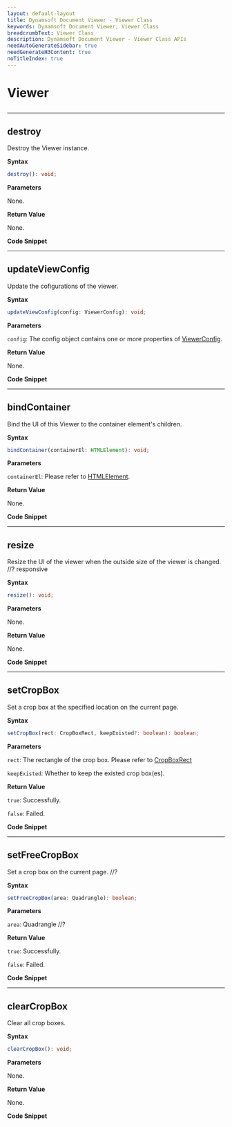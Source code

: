 ```yaml
---
layout: default-layout
title: Dynamsoft Document Viewer - Viewer Class
keywords: Dynamsoft Document Viewer, Viewer Class
breadcrumbText: Viewer Class
description: Dynamsoft Document Viewer - Viewer Class APIs
needAutoGenerateSidebar: true
needGenerateH3Content: true
noTitleIndex: true
---
```


# Viewer

##

---

## destroy

Destroy the Viewer instance.

**Syntax**

```typescript
destroy(): void;
```

**Parameters**

None.

**Return Value**

None.

**Code Snippet**



---

## updateViewConfig

Update the cofigurations of the viewer.

**Syntax**

```typescript
updateViewConfig(config: ViewerConfig): void;
```

**Parameters**

`config`: The config object contains one or more properties of [ViewerConfig]().

**Return Value**

None.

**Code Snippet**



---

## bindContainer

Bind the UI of this Viewer to the container element's children.

**Syntax**

```typescript
bindContainer(containerEl: HTMLElement): void;
```

**Parameters**

`containerEl`: Please refer to [HTMLElement](https://developer.mozilla.org/en-US/docs/Web/API/HTMLElement).

**Return Value**

None.

**Code Snippet**




---

## resize

Resize the UI of the viewer when the outside size of the viewer is changed. //? responsive

**Syntax**

```typescript
resize(): void;
```

**Parameters**

None.

**Return Value**

None.

**Code Snippet**




---

## setCropBox

Set a crop box at the specified location on the current page.

**Syntax**

```typescript
setCropBox(rect: CropBoxRect, keepExisted?: boolean): boolean;
```

**Parameters**

`rect`: The rectangle of the crop box. Please refer to [CropBoxRect]()

`keepExisted`: Whether to keep the existed crop box(es).

**Return Value**

`true`: Successfully.

`false`: Failed.

**Code Snippet**




---

## setFreeCropBox

Set a crop box on the current page.  //?

**Syntax**

```typescript
setFreeCropBox(area: Quadrangle): boolean;
```

**Parameters**

`area`: Quadrangle //?

**Return Value**

`true`: Successfully.

`false`: Failed.

**Code Snippet**



---

## clearCropBox

Clear all crop boxes.

**Syntax**

```typescript
clearCropBox(): void;
```

**Parameters**

None.

**Return Value**

None.

**Code Snippet**








<!--
---

## 



**Syntax**

```typescript

```

**Parameters**



**Return Value**



**Code Snippet**




-->